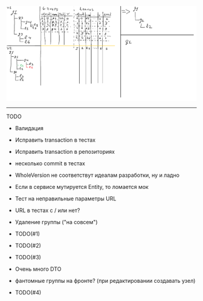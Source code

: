 ![Alt text](ActionSchema.png?raw=true "Schema")

----------
TODO
- Валидация
- Исправить transaction в тестах 
- Исправить transaction в репозиториях
- несколько commit в тестах
- WholeVersion не соответствут идеалам разработки, ну и ладно
- Если в сервисе мутируется Entity, то ломается мок
- Тест на неправильные параметры URL
- URL в тестах с / или нет?

- Удаление группы ("на совсем")
- TODO(#1)
- TODO(#2)
- TODO(#3)
- Очень много DTO
- фантомные группы на фронте? (при редактировании создавать узел)
- TODO(#4)
